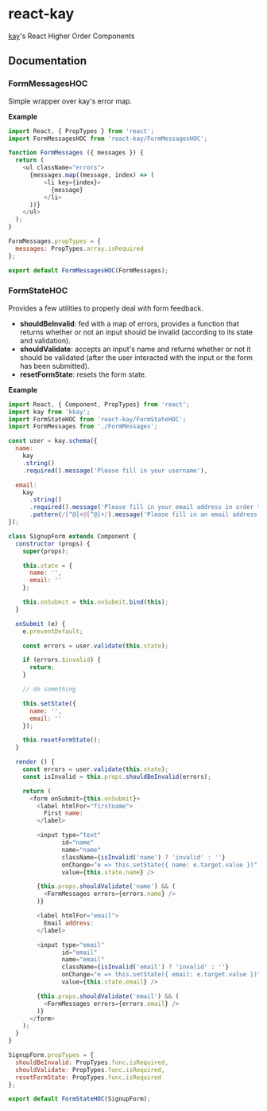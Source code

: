 # react-kay

[kay](https://github.com/Zhouzi/kay)'s React Higher Order Components

## Documentation

### FormMessagesHOC

Simple wrapper over kay's error map.

**Example**

```javascript
import React, { PropTypes } from 'react';
import FormMessagesHOC from 'react-kay/FormMessagesHOC';

function FormMessages ({ messages }) {
  return (
    <ul className="errors">
      {messages.map((message, index) => (
          <li key={index}>
            {message}
          </li>
      ))}
    </ul>
  );
}

FormMessages.propTypes = {
  messages: PropTypes.array.isRequired
};

export default FormMessagesHOC(FormMessages);
```

### FormStateHOC

Provides a few utilities to properly deal with form feedback.

* **shouldBeInvalid**: fed with a map of errors, provides a function that returns whether or not an input should be invalid (according to its state and validation).
* **shouldValidate**: accepts an input's name and returns whether or not it should be validated (after the user interacted with the input or the form has been submitted).
* **resetFormState**: resets the form state.

**Example**

```javascript
import React, { Component, PropTypes} from 'react';
import kay from 'kkay';
import FormStateHOC from 'react-kay/FormStateHOC';
import FormMessages from './FormMessages';

const user = kay.schema({
  name:
    kay
    .string()
    .required().message('Please fill in your username'),

  email:
    kay
      .string()
      .required().message('Please fill in your email address in order to confirm your account')
      .pattern(/[^@]+@[^@]+/).message('Please fill in an email address in the form of john@email.com')
});

class SignupForm extends Component {
  constructor (props) {
    super(props);

    this.state = {
      name: '',
      email: ''
    };

    this.onSubmit = this.onSubmit.bind(this);
  }

  onSubmit (e) {
    e.preventDefault;

    const errors = user.validate(this.state);

    if (errors.$invalid) {
      return;
    }

    // do something

    this.setState({
      name: '',
      email: ''
    });

    this.resetFormState();
  }

  render () {
    const errors = user.validate(this.state);
    const isInvalid = this.props.shouldBeInvalid(errors);

    return (
      <form onSubmit={this.onSubmit}>
        <label htmlFor="firstname">
          First name:
        </label>

        <input type="text"
               id="name"
               name="name"
               className={isInvalid('name') ? 'invalid' : ''}
               onChange="e => this.setState({ name: e.target.value })"
               value={this.state.name} />

        {this.props.shouldValidate('name') && (
          <FormMessages errors={errors.name} />
        )}

        <label htmlFor="email">
          Email address:
        </label>

        <input type="email"
               id="email"
               name="email"
               className={isInvalid('email') ? 'invalid' : ''}
               onChange="e => this.setState({ email: e.target.value })"
               value={this.state.email} />

        {this.props.shouldValidate('email') && (
          <FormMessages errors={errors.email} />
        )}
      </form>
    );
  }
}

SignupForm.propTypes = {
  shouldBeInvalid: PropTypes.func.isRequired,
  shouldValidate: PropTypes.func.isRequired,
  resetFormState: PropTypes.func.isRequired
};

export default FormStateHOC(SignupForm);
```